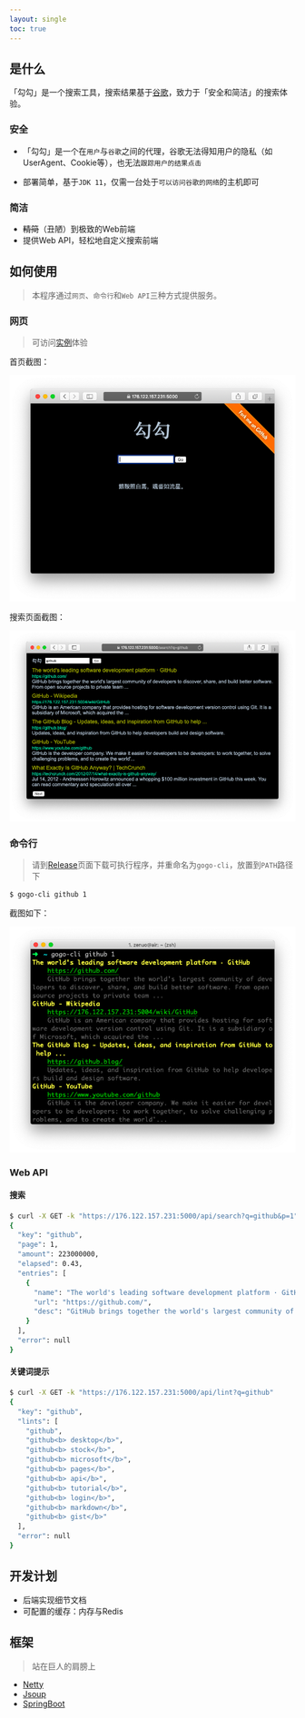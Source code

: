 ```yaml
---
layout: single
toc: true
---
```


## 是什么

「勾勾」是一个搜索工具，搜索结果基于[谷歌](https://google.com)，致力于「安全和简洁」的搜索体验。

### 安全

- 「勾勾」是一个在`用户`与`谷歌`之间的代理，谷歌无法得知用户的隐私（如UserAgent、Cookie等），也无法`跟踪用户的结果点击`

- 部署简单，基于`JDK 11`，仅需一台处于`可以访问谷歌的网络`的主机即可

### 简洁

- ~~精简~~（丑陋）到极致的Web前端
- 提供Web API，轻松地自定义搜索前端

## 如何使用

> 本程序通过`网页`、`命令行`和`Web API`三种方式提供服务。

### 网页

> 可访问[实例](https://176.122.157.231:5000)体验

首页截图：

![6c44f17c7e035221816e7530.png](assets/img/6c44f17c7e035221816e7530.png)

搜索页面截图：

![e5c1b9df30645ffb8059ca72.png](assets/img/e5c1b9df30645ffb8059ca72.png)

### 命令行

> 请到[Release](https://github.com/zenuo/gogo/releases)页面下载可执行程序，并重命名为`gogo-cli`，放置到`PATH`路径下

```bash
$ gogo-cli github 1
```

截图如下：

![639ad4d3863e52f90a16cbe5.png](assets/img/639ad4d3863e52f90a16cbe5.png)

### Web API

#### 搜索

```bash
$ curl -X GET -k "https://176.122.157.231:5000/api/search?q=github&p=1"
{
  "key": "github",
  "page": 1,
  "amount": 223000000,
  "elapsed": 0.43,
  "entries": [
    {
      "name": "The world's leading software development platform · GitHub",
      "url": "https://github.com/",
      "desc": "GitHub brings together the world's largest community of developers to discover, share, and build better software. From open source projects to private team ..."
    }
  ],
  "error": null
}
```

#### 关键词提示

```bash
$ curl -X GET -k "https://176.122.157.231:5000/api/lint?q=github"
{
  "key": "github",
  "lints": [
    "github",
    "github<b> desktop</b>",
    "github<b> stock</b>",
    "github<b> microsoft</b>",
    "github<b> pages</b>",
    "github<b> api</b>",
    "github<b> tutorial</b>",
    "github<b> login</b>",
    "github<b> markdown</b>",
    "github<b> gist</b>"
  ],
  "error": null
}
```

## 开发计划

- 后端实现细节文档
- 可配置的缓存：内存与Redis

## 框架

> 站在巨人的肩膀上

- [Netty](https://netty.io/)
- [Jsoup](https://jsoup.org/)
- [SpringBoot](https://github.com/spring-projects/spring-boot)
